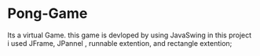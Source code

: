 # Pong-Game
Its a virtual Game.
       this game is devloped by using JavaSwing in this project i used JFrame, JPannel , runnable extention, and rectangle extention;
       
